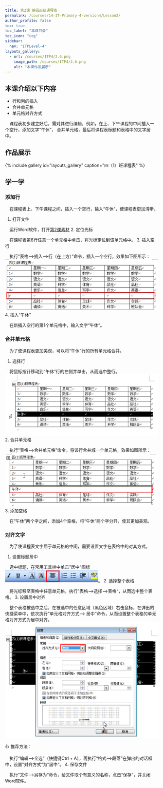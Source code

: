 ```yaml
---
title: 第2课 编辑班级课程表
permalink: /courses/14-IT-Primary-4-version4/Lesson2/
author_profile: false
toc: true
toc_label: "本课目录"
toc_icon: "cog"
sidebar:
  nav: "ITPLevel-4"
layouts_gallery:
  - url: /courses/ITP4/2.6.png
    image_path: /courses/ITP4/2.6.png
    alt: "本课作品展示"
---
```

## 本课介绍以下内容
- 行和列的插入
- 合并单元格
- 单元格对齐方式

`  `课程表初步建立好后，需对其进行编辑，例如，在上、下午课程的中间插入一个空行，添加文字“午休”，
合并单元格，最后将课程表标题和表格中的文字居中。

## 作品展示
{% include gallery id="layouts_gallery" caption="四（1）班课程表" %}
## 学一学
### 添加行
`  `在课程表上、下午课程之间，插入一个空行，输入“午休”，使课程表更加清晰。
1. 打开文件

`  `运行Word软件，打开[第2课素材](第2课-素材.doc)
2. 定位光标

`  `在课程表第6行任意一个单元格中单击，将光标定位到该单元格中。
3. 插入空行

`  `执行“表格——>插入——>行（在上方）”命令，插入一个空行，效果如下图所示：
![](/courses/ITP4/2.1.png)
4. 插入“午休”

`  `在新插入空行的第1个单元格中，输入文字“午休”。
### 合并单元格
`  `为了使课程表更加美观，可以将“午休”行的所有单元格合并。

1. 选择行

`  `将鼠标指针移动到“午休”行的左侧并单击，从而选中整行。
![](/courses/ITP4/2.2.png)
2. 合并单元格

`  `执行“表格——>合并单元格”命令。将该行合并城一个单元格，效果如图所示：
![](/courses/ITP4/2.3.png)
3. 添加空格

`  `在“午休”两个字之间，添加4个空格，将“午休”两个字分开，使其更加美观。
### 对齐文字
`  `为了使课程表文字居于单元格的中间，需要设置文字在表格中的对其方式。
1. 设置标题居中

`  `选中标题，在常用工具栏中单击”居中“图标![](/courses/ITP4/2.4.png)。
2. 选择整个表格

`  `将光标移至表格中任意单元格，执行”表格——>选择——>表格“，从而选中整个表格。
3. 设置居中对齐

`  `整个表格被选中之后，在被选中的任意区域（黑色区域）右击鼠标，在弹出的快捷菜单中，依次执行”单元格对齐方式——>
居中“命令，从而设置整个表格的单元格对齐方式为居中对齐。
![](/courses/ITP4/2.5.png)

:+1: 推荐方法：

`  `执行“编辑——>全选”（快捷键Ctrl + A），再执行“格式——>段落”在弹出的对话框中，设置”对齐方式“为”居中“。
4. 保存文件

`  `执行”文件——>另存为“命令，给文件取个有意义的名称，点击”保存“，并关闭Word软件。






